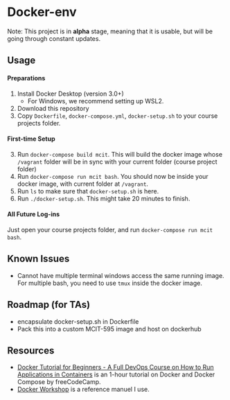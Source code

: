# Docker-env

Note: This project is in **alpha** stage, meaning that it is usable, but will be going through constant updates.

## Usage
#### Preparations
1. Install Docker Desktop (version 3.0+)
    * For Windows, we recommend setting up WSL2.
1. Download this repository
2. Copy `Dockerfile`, `docker-compose.yml`, `docker-setup.sh` to your course projects folder.

#### First-time Setup
3. Run `docker-compose build mcit`. This will build the docker image whose `/vagrant` folder will be in sync with your current folder (course project folder)
4. Run `docker-compose run mcit bash`. You should now be inside your docker image, with current folder at `/vagrant`.
5. Run `ls` to make sure that `docker-setup.sh` is here.
6. Run `./docker-setup.sh`. This might take 20 minutes to finish.

#### All Future Log-ins
Just open your course projects folder, and run `docker-compose run mcit bash`.

## Known Issues
* Cannot have multiple terminal windows access the same running image. For multiple bash, you need to use `tmux` inside the docker image.

## Roadmap (for TAs)
* encapsulate docker-setup.sh in Dockerfile
* Pack this into a custom MCIT-595 image and host on dockerhub

## Resources
* [Docker Tutorial for Beginners - A Full DevOps Course on How to Run Applications in Containers](https://www.youtube.com/watch?v=fqMOX6JJhGo) is an 1-hour tutorial on Docker and Docker Compose by freeCodeCamp.
* [Docker Workshop](https://ipfs.io/ipfs/bafykbzacedzdnp34xeneqcaxcot7gvxpw55l5qrvgic6ma7tsoshfvpxvwev6?filename=Vincent%20Sesto%20et%20al.%20-%20The%20Docker%20Workshop_%20Learn%20how%20to%20use%20Docker%20containers%20effectively%20to%20speed%20up%20the%20development%20process-Packt%20Publishing%20%282020%29.pdf) is a reference manuel I use.